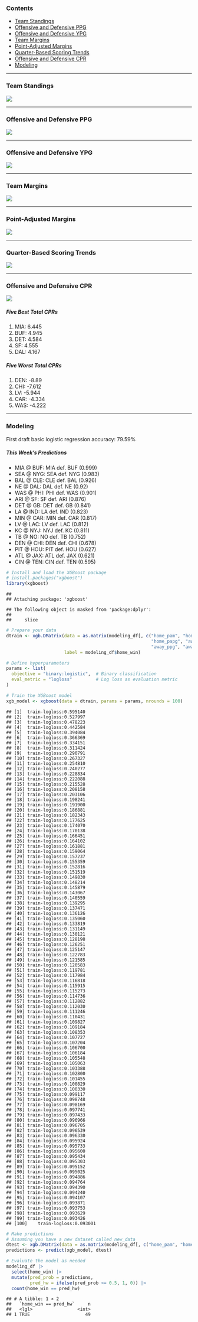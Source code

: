 
### Contents

- [Team Standings](#team-standings)
- [Offensive and Defensive PPG](#offensive-and-defensive-ppg)
- [Offensive and Defensive YPG](#offensive-and-defensive-ypg)
- [Team Margins](#team-margins)
- [Point-Adjusted Margins](#point-adjusted-margins)
- [Quarter-Based Scoring Trends](#quarter-based-scoring-trends)
- [Offensive and Defensive CPR](#offensive-and-defensive-cpr)
- [Modeling](#modeling)

------------------------------------------------------------------------

### Team Standings

![](README_files/figure-gfm/unnamed-chunk-2-1.png)<!-- -->

------------------------------------------------------------------------

### Offensive and Defensive PPG

![](README_files/figure-gfm/unnamed-chunk-3-1.png)<!-- -->

------------------------------------------------------------------------

### Offensive and Defensive YPG

![](README_files/figure-gfm/unnamed-chunk-4-1.png)<!-- -->

------------------------------------------------------------------------

### Team Margins

![](README_files/figure-gfm/unnamed-chunk-5-1.png)<!-- -->

------------------------------------------------------------------------

### Point-Adjusted Margins

![](README_files/figure-gfm/unnamed-chunk-6-1.png)<!-- -->

------------------------------------------------------------------------

### Quarter-Based Scoring Trends

![](README_files/figure-gfm/unnamed-chunk-7-1.png)<!-- -->

------------------------------------------------------------------------

### Offensive and Defensive CPR

![](README_files/figure-gfm/unnamed-chunk-8-1.png)<!-- -->

##### Five Best Total CPRs

1.  MIA: 6.445
2.  BUF: 4.945
3.  DET: 4.584
4.  SF: 4.555
5.  DAL: 4.167

##### Five Worst Total CPRs

1.  DEN: -8.89
2.  CHI: -7.612
3.  LV: -5.944
4.  CAR: -4.334
5.  WAS: -4.222

------------------------------------------------------------------------

### Modeling

First draft basic logistic regression accuracy: 79.59%

##### *This Week’s Predictions*

- MIA @ BUF: MIA def. BUF (0.999)
- SEA @ NYG: SEA def. NYG (0.983)
- BAL @ CLE: CLE def. BAL (0.926)
- NE @ DAL: DAL def. NE (0.92)
- WAS @ PHI: PHI def. WAS (0.901)
- ARI @ SF: SF def. ARI (0.876)
- DET @ GB: DET def. GB (0.841)
- LA @ IND: LA def. IND (0.823)
- MIN @ CAR: MIN def. CAR (0.817)
- LV @ LAC: LV def. LAC (0.812)
- KC @ NYJ: NYJ def. KC (0.811)
- TB @ NO: NO def. TB (0.752)
- DEN @ CHI: DEN def. CHI (0.678)
- PIT @ HOU: PIT def. HOU (0.627)
- ATL @ JAX: ATL def. JAX (0.621)
- CIN @ TEN: CIN def. TEN (0.595)

``` r
# Install and load the XGBoost package
# install.packages("xgboost")
library(xgboost)
```

    ## 
    ## Attaching package: 'xgboost'

    ## The following object is masked from 'package:dplyr':
    ## 
    ##     slice

``` r
# Prepare your data
dtrain <- xgb.DMatrix(data = as.matrix(modeling_df[, c("home_pam", "home_avg_margin", "home_ppg",
                                                       "home_papg", "away_pam", "away_avg_margin",
                                                       "away_ppg", "away_papg")]),
                      label = modeling_df$home_win)

# Define hyperparameters
params <- list(
  objective = "binary:logistic",  # Binary classification
  eval_metric = "logloss"         # Log loss as evaluation metric
)

# Train the XGBoost model
xgb_model <- xgboost(data = dtrain, params = params, nrounds = 100)
```

    ## [1]  train-logloss:0.595140 
    ## [2]  train-logloss:0.527997 
    ## [3]  train-logloss:0.478223 
    ## [4]  train-logloss:0.442584 
    ## [5]  train-logloss:0.394084 
    ## [6]  train-logloss:0.366369 
    ## [7]  train-logloss:0.334151 
    ## [8]  train-logloss:0.311424 
    ## [9]  train-logloss:0.290791 
    ## [10] train-logloss:0.267327 
    ## [11] train-logloss:0.254810 
    ## [12] train-logloss:0.240277 
    ## [13] train-logloss:0.228834 
    ## [14] train-logloss:0.222088 
    ## [15] train-logloss:0.215528 
    ## [16] train-logloss:0.208158 
    ## [17] train-logloss:0.203106 
    ## [18] train-logloss:0.198241 
    ## [19] train-logloss:0.191900 
    ## [20] train-logloss:0.186881 
    ## [21] train-logloss:0.182343 
    ## [22] train-logloss:0.177625 
    ## [23] train-logloss:0.174070 
    ## [24] train-logloss:0.170138 
    ## [25] train-logloss:0.166451 
    ## [26] train-logloss:0.164102 
    ## [27] train-logloss:0.161881 
    ## [28] train-logloss:0.159064 
    ## [29] train-logloss:0.157237 
    ## [30] train-logloss:0.155359 
    ## [31] train-logloss:0.152816 
    ## [32] train-logloss:0.151519 
    ## [33] train-logloss:0.149830 
    ## [34] train-logloss:0.148214 
    ## [35] train-logloss:0.145879 
    ## [36] train-logloss:0.143067 
    ## [37] train-logloss:0.140559 
    ## [38] train-logloss:0.139295 
    ## [39] train-logloss:0.137471 
    ## [40] train-logloss:0.136126 
    ## [41] train-logloss:0.135060 
    ## [42] train-logloss:0.133819 
    ## [43] train-logloss:0.131149 
    ## [44] train-logloss:0.130121 
    ## [45] train-logloss:0.128198 
    ## [46] train-logloss:0.126251 
    ## [47] train-logloss:0.125147 
    ## [48] train-logloss:0.122783 
    ## [49] train-logloss:0.121585 
    ## [50] train-logloss:0.120583 
    ## [51] train-logloss:0.119781 
    ## [52] train-logloss:0.117984 
    ## [53] train-logloss:0.116818 
    ## [54] train-logloss:0.115915 
    ## [55] train-logloss:0.115273 
    ## [56] train-logloss:0.114736 
    ## [57] train-logloss:0.112882 
    ## [58] train-logloss:0.112030 
    ## [59] train-logloss:0.111246 
    ## [60] train-logloss:0.110431 
    ## [61] train-logloss:0.109827 
    ## [62] train-logloss:0.109184 
    ## [63] train-logloss:0.108353 
    ## [64] train-logloss:0.107727 
    ## [65] train-logloss:0.107204 
    ## [66] train-logloss:0.106700 
    ## [67] train-logloss:0.106184 
    ## [68] train-logloss:0.105548 
    ## [69] train-logloss:0.105063 
    ## [70] train-logloss:0.103388 
    ## [71] train-logloss:0.102800 
    ## [72] train-logloss:0.101455 
    ## [73] train-logloss:0.100829 
    ## [74] train-logloss:0.100330 
    ## [75] train-logloss:0.099117 
    ## [76] train-logloss:0.098748 
    ## [77] train-logloss:0.098169 
    ## [78] train-logloss:0.097741 
    ## [79] train-logloss:0.097433 
    ## [80] train-logloss:0.096966 
    ## [81] train-logloss:0.096705 
    ## [82] train-logloss:0.096539 
    ## [83] train-logloss:0.096330 
    ## [84] train-logloss:0.095924 
    ## [85] train-logloss:0.095733 
    ## [86] train-logloss:0.095600 
    ## [87] train-logloss:0.095434 
    ## [88] train-logloss:0.095303 
    ## [89] train-logloss:0.095152 
    ## [90] train-logloss:0.095025 
    ## [91] train-logloss:0.094886 
    ## [92] train-logloss:0.094764 
    ## [93] train-logloss:0.094390 
    ## [94] train-logloss:0.094240 
    ## [95] train-logloss:0.094107 
    ## [96] train-logloss:0.093871 
    ## [97] train-logloss:0.093753 
    ## [98] train-logloss:0.093629 
    ## [99] train-logloss:0.093426 
    ## [100]    train-logloss:0.093001

``` r
# Make predictions
# Assuming you have a new dataset called new_data
dtest <- xgb.DMatrix(data = as.matrix(modeling_df[, c("home_pam", "home_avg_margin", "home_ppg", "home_papg", "away_pam", "away_avg_margin", "away_ppg", "away_papg")]))
predictions <- predict(xgb_model, dtest)

# Evaluate the model as needed
modeling_df |>
  select(home_win) |>
  mutate(pred_prob = predictions,
         pred_hw = ifelse(pred_prob >= 0.5, 1, 0)) |>
  count(home_win == pred_hw)
```

    ## # A tibble: 1 × 2
    ##   `home_win == pred_hw`     n
    ##   <lgl>                 <int>
    ## 1 TRUE                     49
